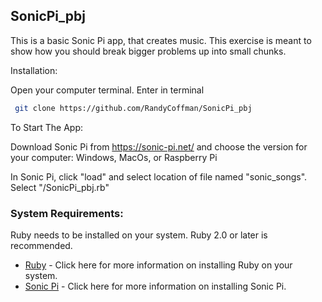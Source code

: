## SonicPi_pbj
This is a basic Sonic Pi app, that creates music. This exercise is meant to show how you should break bigger problems up into small chunks.   

Installation:

Open your computer terminal. Enter in terminal
```sh
 git clone https://github.com/RandyCoffman/SonicPi_pbj
```
To Start The App:

Download Sonic Pi from https://sonic-pi.net/ and choose the version for your computer: Windows, MacOs, or Raspberry Pi

In Sonic Pi, click "load" and select location of file named "sonic_songs".
Select "/SonicPi_pbj.rb"

### System Requirements:
Ruby needs to be installed on your system.  Ruby 2.0 or later is recommended.  
* [Ruby](https://www.ruby-lang.org/en/documentation/installation/) - Click here for more information on installing Ruby on your system.
* [Sonic Pi](https://sonic-pi.net/) - Click here for more information on installing Sonic Pi.
